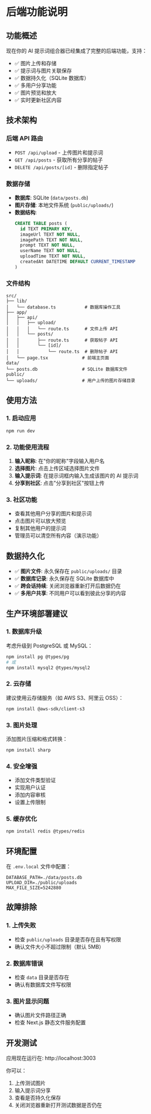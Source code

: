 # 后端功能说明

## 功能概述

现在你的 AI 提示词组合器已经集成了完整的后端功能，支持：

- ✅ 图片上传和存储
- ✅ 提示词与图片关联保存
- ✅ 数据持久化（SQLite 数据库）
- ✅ 多用户分享功能
- ✅ 图片预览和放大
- ✅ 实时更新社区内容

## 技术架构

### 后端 API 路由
- `POST /api/upload` - 上传图片和提示词
- `GET /api/posts` - 获取所有分享的帖子
- `DELETE /api/posts/[id]` - 删除指定帖子

### 数据存储
- **数据库**: SQLite (`data/posts.db`)
- **图片存储**: 本地文件系统 (`public/uploads/`)
- **数据结构**:
  ```sql
  CREATE TABLE posts (
    id TEXT PRIMARY KEY,
    imageUrl TEXT NOT NULL,
    imagePath TEXT NOT NULL,
    prompt TEXT NOT NULL,
    userName TEXT NOT NULL,
    uploadTime TEXT NOT NULL,
    createdAt DATETIME DEFAULT CURRENT_TIMESTAMP
  )
  ```

### 文件结构
```
src/
├── lib/
│   └── database.ts           # 数据库操作工具
├── app/
│   ├── api/
│   │   ├── upload/
│   │   │   └── route.ts      # 文件上传 API
│   │   └── posts/
│   │       ├── route.ts      # 获取帖子 API
│   │       └── [id]/
│   │           └── route.ts  # 删除帖子 API
│   └── page.tsx             # 前端主页面
data/
└── posts.db                 # SQLite 数据库文件
public/
└── uploads/                 # 用户上传的图片存储目录
```

## 使用方法

### 1. 启动应用
```bash
npm run dev
```

### 2. 功能使用流程
1. **输入昵称**: 在"你的昵称"字段输入用户名
2. **选择图片**: 点击上传区域选择图片文件
3. **输入提示词**: 在提示词框内输入生成该图片的 AI 提示词
4. **分享到社区**: 点击"分享到社区"按钮上传

### 3. 社区功能
- 查看其他用户分享的图片和提示词
- 点击图片可以放大预览
- 复制其他用户的提示词
- 管理员可以清空所有内容（演示功能）

## 数据持久化

- ✅ **图片文件**: 永久保存在 `public/uploads/` 目录
- ✅ **数据库记录**: 永久保存在 SQLite 数据库中
- ✅ **跨会话持续**: 关闭浏览器重新打开后数据仍在
- ✅ **多用户共享**: 不同用户可以看到彼此分享的内容

## 生产环境部署建议

### 1. 数据库升级
考虑升级到 PostgreSQL 或 MySQL：
```bash
npm install pg @types/pg
# 或
npm install mysql2 @types/mysql2
```

### 2. 云存储
建议使用云存储服务（如 AWS S3、阿里云 OSS）：
```bash
npm install @aws-sdk/client-s3
```

### 3. 图片处理
添加图片压缩和格式转换：
```bash
npm install sharp
```

### 4. 安全增强
- 添加文件类型验证
- 实现用户认证
- 添加内容审核
- 设置上传限制

### 5. 缓存优化
```bash
npm install redis @types/redis
```

## 环境配置

在 `.env.local` 文件中配置：
```
DATABASE_PATH=./data/posts.db
UPLOAD_DIR=./public/uploads
MAX_FILE_SIZE=5242880
```

## 故障排除

### 1. 上传失败
- 检查 `public/uploads` 目录是否存在且有写权限
- 确认文件大小不超过限制（默认 5MB）

### 2. 数据库错误
- 检查 `data` 目录是否存在
- 确认有数据库文件写权限

### 3. 图片显示问题
- 确认图片文件路径正确
- 检查 Next.js 静态文件服务配置

## 开发测试

应用现在运行在: http://localhost:3003

你可以：
1. 上传测试图片
2. 输入提示词分享
3. 查看是否持久化保存
4. 关闭浏览器重新打开测试数据是否仍在
